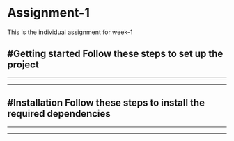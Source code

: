 # Assignment-1
This is the individual assignment for week-1


#Getting started
 Follow these steps to set up the project
 ---------------------------------------
 ---------------------------------------
 ---------------------------------------

#Installation
 Follow these steps to install the required dependencies
 ------------------------------------------
 ------------------------------------------
 ------------------------------------------

